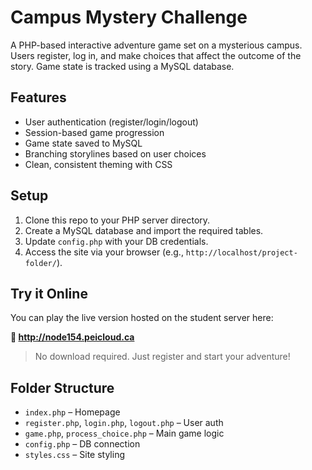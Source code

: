 # Campus Mystery Challenge

A PHP-based interactive adventure game set on a mysterious campus. Users register, log in, and make choices that affect the outcome of the story. Game state is tracked using a MySQL database.

## Features
- User authentication (register/login/logout)
- Session-based game progression
- Game state saved to MySQL
- Branching storylines based on user choices
- Clean, consistent theming with CSS

## Setup
1. Clone this repo to your PHP server directory.
2. Create a MySQL database and import the required tables.
3. Update `config.php` with your DB credentials.
4. Access the site via your browser (e.g., `http://localhost/project-folder/`).

## Try it Online
You can play the live version hosted on the student server here:

**🔗 http://node154.peicloud.ca**

> No download required. Just register and start your adventure!


## Folder Structure
- `index.php` – Homepage
- `register.php`, `login.php`, `logout.php` – User auth
- `game.php`, `process_choice.php` – Main game logic
- `config.php` – DB connection
- `styles.css` – Site styling
